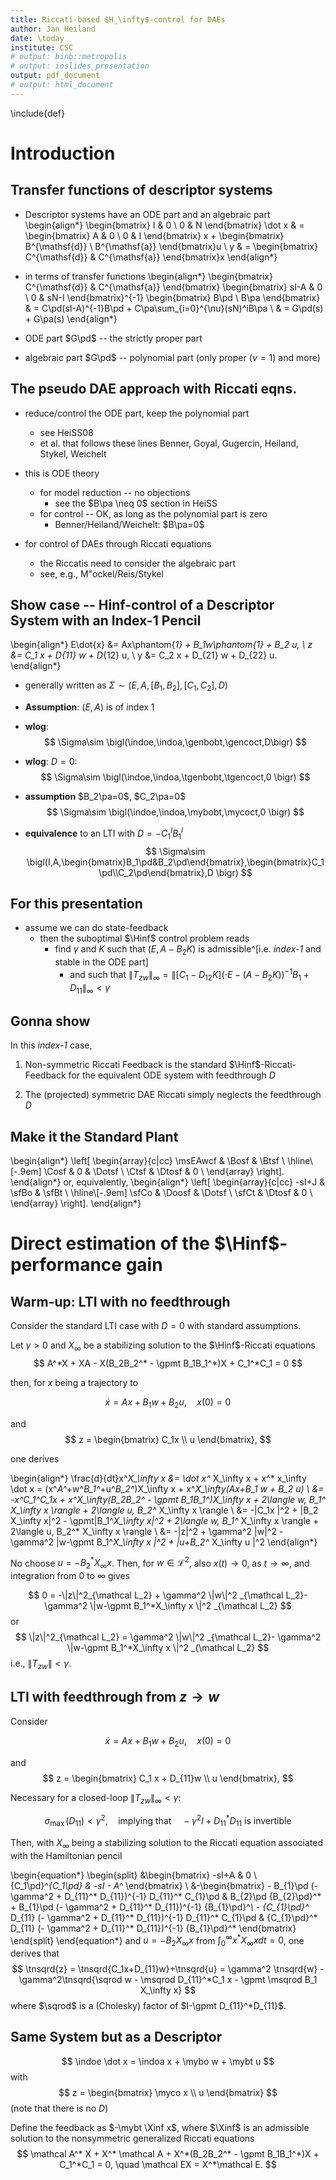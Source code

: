 ```yaml
---
title: Riccati-based $H_\infty$-control for DAEs
author: Jan Heiland
date: \today
institute: CSC
# output: binb::metropolis
# output: ioslides_presentation
output: pdf_document
# output: html_document
---
```


\include{def}

# Introduction

## Transfer functions of descriptor systems

* Descriptor systems have an ODE part and an algebraic part
 \begin{align*}
 \begin{bmatrix}
	 I & 0 \\ 0 & N
 \end{bmatrix} \dot x 
 & = 
 \begin{bmatrix}
	 A & 0 \\ 0 & I
 \end{bmatrix} x +
 \begin{bmatrix}
	 B^{\mathsf{d}}  \\ B^{\mathsf{a}}
 \end{bmatrix}u \\
 y  & =
 \begin{bmatrix}
	 C^{\mathsf{d}}  & C^{\mathsf{a}}
 \end{bmatrix}x 
 \end{align*}

* in terms of transfer functions
 \begin{align*}
 \begin{bmatrix}
	 C^{\mathsf{d}}  & C^{\mathsf{a}}
 \end{bmatrix}
 \begin{bmatrix}
	 sI-A & 0 \\ 0 & sN-I
 \end{bmatrix}^{-1} 
 \begin{bmatrix}
	 B\pd  \\ B\pa
 \end{bmatrix}
 & = C\pd(sI-A)^{-1}B\pd + C\pa\sum_{i=0}^{\nu}(sN)^iB\pa \\
 & = G\pd(s) + G\pa(s)
 \end{align*}

* ODE part $G\pd$ -- the strictly proper part
* algebraic part $G\pd$ -- polynomial part (only proper ($\nu=1$) and more)

##  The pseudo DAE approach with Riccati eqns.

* reduce/control the ODE part, keep the polynomial part
  + see HeiSS08 
  + et al. that follows these lines Benner, Goyal, Gugercin, Heiland, Stykel, Weichelt

* this is ODE theory 
  + for model reduction -- no objections 
    - see the $B\pa \neq 0$ section in HeiSS
  + for control -- OK, as long as the polynomial part is zero
	  - Benner/Heiland/Weichelt: $B\pa=0$

* for control of DAEs through Riccati equations
  * the Riccatis need to consider the algebraic part
  * see, e.g., M\"ockel/Reis/Stykel

## Show case -- Hinf-control of a Descriptor System with an Index-1 Pencil

\begin{align*}
	E\dot{x} &= Ax\phantom{_1} + B_1w\phantom{_1} + B_2 u, \\
				z &= C_1 x + D_{11} w + D_{12} u, \\
				y &= C_2 x + D_{21} w + D_{22} u.
\end{align*}

* generally written as $\Sigma \sim (E,A,[B_1,B_2],[C_1,C_2],D)$

* **Assumption**: $(E, A)$ is of index 1

* **wlog**:
$$
\Sigma\sim \bigl(\indoe,\indoa,\genbobt,\gencoct,D\bigr)
$$

* **wlog**: $D=0$:
$$
\Sigma\sim \bigl(\indoe,\indoa,\tgenbobt,\tgencoct,0 \bigr)
$$

* **assumption** $B_2\pa=0$, $C_2\pa=0$
$$
\Sigma\sim \bigl(\indoe,\indoa,\mybobt,\mycoct,0 \bigr)
$$

* **equivalence** to an LTI with $D=-C_1^IB_1^I$
$$
\Sigma\sim \bigl(I,A,\begin{bmatrix}B_1\pd&B_2\pd\end{bmatrix},\begin{bmatrix}C_1\pd\\C_2\pd\end{bmatrix},D \bigr)
$$

## For this presentation

* assume we can do state-feedback
    - then the suboptimal $\Hinf$ control problem reads
	  - find $\gamma$ and $K$ such that $(E,A-B_2K)$ is admissible^[i.e. *index-1* and stable in the ODE part]
		- and such that $\|T_{zw}\|_\infty = \|[C_1-D_{12}K](\cdot E-(A-B_2K))^{-1}B_1+D_{11}\|_\infty < \gamma$

## Gonna show

In this *index-1* case,

1. Non-symmetric Riccati Feedback is the standard $\Hinf$-Riccati-Feedback for the equivalent ODE system with feedthrough $D$

2. The (projected) symmetric DAE Riccati simply neglects the feedthrough $D$

## Make it the Standard Plant

\begin{align*}
	\left[
	\begin{array}{c|cc}
		\msEAwcf & \Bosf & \Btsf \\
		\hline\\[-.9em]
		\Cosf & 0 & \Dotsf \\
		\Ctsf & \Dtosf & 0 \\
	\end{array}
	\right].
\end{align*}
or, equivalently,
\begin{align*}
	\left[
	\begin{array}{c|cc}
		-sI+J & \sfBo & \sfBt \\
		\hline\\[-.9em]
		\sfCo & \Doosf & \Dotsf \\
		\sfCt & \Dtosf & 0 \\
	\end{array}
	\right].
\end{align*}

# Direct estimation of the $\Hinf$-performance gain

## Warm-up: LTI with no feedthrough

Consider the standard LTI case with $D=0$ with standard assumptions.

Let $\gamma>0$ and $X_\infty$ be a stabilizing solution to the $\Hinf$-Riccati equations
$$
A^*X + XA - X(B_2B_2^* - \gpmt B_1B_1^*)X + C_1^*C_1 = 0
$$

then, for $x$ being a trajectory to 

$$\dot x = Ax + B_1w + B_2u, \quad x(0)=0$$

and 
$$
z = \begin{bmatrix} C_1x \\ u \end{bmatrix},
$$

one derives 

\begin{align*}
\frac{d}{dt}x^*X_\infty x 
&= \dot x^* X_\infty x + x^* x_\infty \dot x = (x^*A^*+w^*B_1^*+u^*B_2^*)X_\infty x + x^*X_\infty(Ax+B_1 w + B_2 u) \\
&= -x^*C_1^*C_1x + x^*X_\infty(B_2B_2^* - \gpmt B_1B_1^*)X_\infty x + 2\langle w, B_1^* X_\infty x \rangle + 2\langle u, B_2^* X_\infty x \rangle \\
&= -\|C_1x \|^2 + \|B_2 X_\infty x\|^2  - \gpmt\|B_1^*X_\infty x\|^2 + 2\langle w, B_1^* X_\infty x \rangle + 2\langle u, B_2^* X_\infty x \rangle \\
&= -\|z\|^2 + \gamma^2 \|w\|^2 - \gamma^2 \|w-\gpmt B_1^*X_\infty x \|^2 + \|u+B_2^* X_\infty u \|^2
\end{align*}

No choose $u=-B_2^*X_\infty x$. Then, for $w\in \mathcal L^2$, also $x(t)\to 0$, as $t\to \infty$, and integration from $0$ to $\infty$ gives

$$
0 = -\|z\|^2_{\mathcal L_2} + \gamma^2 \|w\|^2 _{\mathcal L_2}- \gamma^2 \|w-\gpmt B_1^*X_\infty x \|^2 _{\mathcal L_2}
$$
or
$$
\|z\|^2_{\mathcal L_2} = \gamma^2 \|w\|^2 _{\mathcal L_2}- \gamma^2 \|w-\gpmt B_1^*X_\infty x \|^2 _{\mathcal L_2}
$$
i.e., $\| T_{zw} \| < \gamma$.

## LTI with feedthrough from $z \to w$

Consider 

$$\dot x = Ax + B_1w + B_2u, \quad x(0)=0$$

and 
$$
z = \begin{bmatrix} C_1 x + D_{11}w \\ u \end{bmatrix},
$$

Necessary for a closed-loop $\| T_{zw} \|_\infty < \gamma$: 

$$
\sigma_{\max{}}(D_{11}) < \gamma^2, \quad\text{implying that}\quad -\gamma^2 I+D_{11}^*D_{11} \text{ is invertible}
$$

Then, with $X_\infty$ being a stabilizing solution to the Riccati equation associated with the Hamiltonian pencil

\begin{equation*}
	\begin{split}
&\begin{bmatrix}
		-sI+A & 0 \\
		{C_1\pd}^*{C_1\pd} & -sI - A^*
	\end{bmatrix} \\
&-\begin{bmatrix}
	- B_{1}\pd (- \gamma^2 + D_{11}^* D_{11})^{-1} D_{11}^* C_{1}\pd & B_{2}\pd {B_{2}\pd}^* + B_{1}\pd (- \gamma^2 + D_{11}^* D_{11})^{-1} {B_{1}\pd}^*\\
	- {C_{1}\pd}^* D_{11} (- \gamma^2 + D_{11}^* D_{11})^{-1} D_{11}^* C_{1}\pd &  {C_{1}\pd}^* D_{11} (- \gamma^2 + D_{11}^* D_{11})^{-1} {B_{1}\pd}^*
\end{bmatrix}
\end{split}
\end{equation*}
and $u=-B_2X_\infty x$ from $\int_0^\infty x^*X_\infty x dt = 0$, one derives
that
$$
\tnsqrd{z} = \tnsqrd{C_1x+D_{11}w}+\tnsqrd{u} = \gamma^2 \tnsqrd{w} - \gamma^2\tnsqrd{\sqrod w - \msqrod D_{11}^*C_1 x - \gpmt \msqrod B_1 X_\infty x}
$$
where $\sqrod$ is a (Cholesky) factor of $I-\gpmt D_{11}^*D_{11}$.

## Same System but as a Descriptor

$$
\indoe \dot x = \indoa x + \mybo w + \mybt u
$$
with
$$
z = \begin{bmatrix} \myco x  \\ u \end{bmatrix}
$$
(note that there is no $D$)

Define the feedback as $-\mybt \Xinf x$, where $\Xinf$ is an admissible solution to the nonsymmetric generalized Riccati equations
$$
\mathcal A^* X + X^* \mathcal A + X^*(B_2B_2^* - \gpmt B_1B_1^*)X + C_1^*C_1 = 0, \quad \mathcal EX = X^*\mathcal E.
$$
